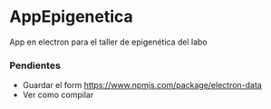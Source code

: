 # AppEpigenetica
App en electron para el taller de epigenética del labo

### Pendientes
- Guardar el form https://www.npmjs.com/package/electron-data
- Ver como compilar
